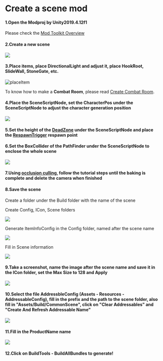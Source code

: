 # Create a scene mod

#### 1.Open the Modproj by Unity2019.4.12f1

Please check the  [Mod Toolkit Overview](1.modtoolkit-overview.md) 

#### 2.Create a new scene

![](3.create-a-scene-mod/createscene.png)

#### 3.Place items, place DirectionalLight and adjust it, place HookRoot, SlideWall, StoneGate, etc.

![placeItem](3.create-a-scene-mod/placeItem.png)

To know how to make a **Combat Room**, please read [Create Combat Room](../tutorials/create-combat-room.md).

#### 4.Place the SceneScriptNode, set the CharacterPos under the SceneScriptNode to adjust the character generation position

![](3.create-a-scene-mod/sceneScriptNode.png)

#### 5.Set the height of the [DeadZone](../details/deadzone-respawntrigger.md) under the SceneScriptNode and place the  [RespawnTrigger](../details/deadzone-respawntrigger.md)  respawn point

#### 6.Set the BoxCollider of the PathFinder under the SceneScriptNode to enclose the whole scene

![](3.create-a-scene-mod/pathfinder.png)

#### 7.Using [occlusion culling](https://docs.unity3d.com/2019.4/Documentation/Manual/occlusion-culling-getting-started.html), follow the tutorial steps until the baking is complete and delete the camera when finished


#### 8.Save the scene

Create a folder under the Build folder with the name of the scene

Create Config, ICon, Scene folders

![](3.create-a-scene-mod/createFolder.png)

Generate ItemInfoConfig in the Config folder, named after the scene name

![](3.create-a-scene-mod/itemInfoConfig.png)

Fill in Scene information

![](3.create-a-scene-mod/fillItemInfoConfig.png)

#### 9.Take a screenshot, name the image after the scene name and save it in the ICon folder, set the Max Size to 128 and Apply

![](3.create-a-scene-mod/screenshot.png)

#### 10.Select the file AddressbleConfig (Assets - Resources - AddressableConfig), fill in the prefix and the path to the scene folder, also fill in "Assets/Build/CommonScene", click on "Clear Addressables" and "Create And Refresh Addressable Name"

![](3.create-a-scene-mod/AddressableConfig.png)

#### 11.Fill in the ProductName name

![](3.create-a-scene-mod/productName.png)

#### 12.Click on BuildTools - BuildAllBundles to generate!